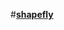 #[**shapefly**](https://zzzhan.github.io/shapefly 'Shapefly Diagram &middot; Draw ready-made shapes on the web straight-through.')